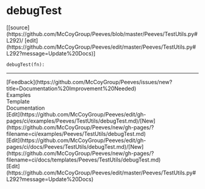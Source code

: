 # <a id="Peeves.TestUtils.debugTest">debugTest</a>
<div class="docs-source-link" markdown="1">
[[source](https://github.com/McCoyGroup/Peeves/blob/master/Peeves/TestUtils.py#L292)/
[edit](https://github.com/McCoyGroup/Peeves/edit/master/Peeves/TestUtils.py#L292?message=Update%20Docs)]
</div>

```python
debugTest(fn): 
```












---


<div markdown="1" class="text-muted">
<div class="container">
  <div class="row">
   <div class="col" markdown="1">
[Feedback](https://github.com/McCoyGroup/Peeves/issues/new?title=Documentation%20Improvement%20Needed)   
</div>
</div>
  <div class="row">
   <div class="col" markdown="1">
Examples   
</div>
   <div class="col" markdown="1">
Template   
</div>
   <div class="col" markdown="1">
Documentation   
</div>
</div>
  <div class="row">
   <div class="col" markdown="1">
[Edit](https://github.com/McCoyGroup/Peeves/edit/gh-pages/ci/examples/Peeves/TestUtils/debugTest.md)/[New](https://github.com/McCoyGroup/Peeves/new/gh-pages/?filename=ci/examples/Peeves/TestUtils/debugTest.md)   
</div>
   <div class="col" markdown="1">
[Edit](https://github.com/McCoyGroup/Peeves/edit/gh-pages/ci/docs/Peeves/TestUtils/debugTest.md)/[New](https://github.com/McCoyGroup/Peeves/new/gh-pages/?filename=ci/docs/templates/Peeves/TestUtils/debugTest.md)   
</div>
   <div class="col" markdown="1">
[Edit](https://github.com/McCoyGroup/Peeves/edit/master/Peeves/TestUtils.py#L292?message=Update%20Docs)   
</div>
</div>
</div>
</div>